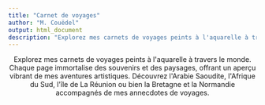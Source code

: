 ```yaml
---
title: "Carnet de voyages"
author: "M. Couëdel"
output: html_document
description: "Explorez mes carnets de voyages peints à l'aquarelle à travers le monde. Chaque page immortalise des souvenirs et des paysages, offrant un aperçu vibrant de mes aventures artistiques. Découvrez l'Arabie Saoudite, l'Afrique du Sud, l'île de La Réunion ou bien la Bretagne et la Normandie accompagnés de mes annecdotes de voyages."
---
```

<center>
Explorez mes carnets de voyages peints à l'aquarelle à travers le monde. Chaque page immortalise des souvenirs et des paysages, offrant un aperçu vibrant de mes aventures artistiques. Découvrez l'Arabie Saoudite, l'Afrique du Sud, l'île de La Réunion ou bien la Bretagne et la Normandie accompagnés de mes annecdotes de voyages.
</center>
<br>

